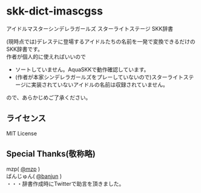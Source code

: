 # skk-dict-imascgss
アイドルマスターシンデレラガールズ スターライトステージ SKK辞書

(現時点では)デレステに登場するアイドルたちの名前を一発で変換できるだけのSKK辞書です。  
作者が個人的に使えればいいので

* ソートしていません。AquaSKKで動作確認しています。
* (作者が本家シンデレラガールズをプレーしていないので)スターライトステージに実装されていないアイドルの名前は収録されていません。

ので、あらかじめご了承ください。

## ライセンス
MIT License

## Special Thanks(敬称略)
mzp( [@mzp](https://twitter.com/mzp) )  
ばんじゅん( [@banjun](https://twitter.com/banjun) )  
・・・辞書作成時にTwitterで助言を頂きました。